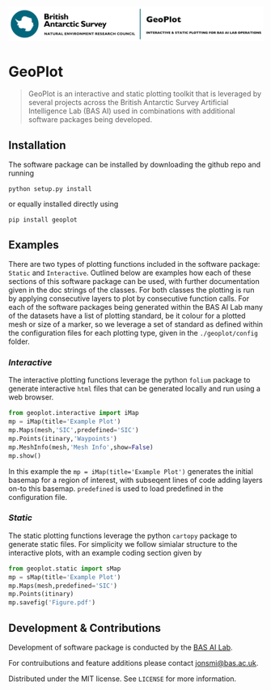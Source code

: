 ![](logo.jpg)
# GeoPlot
>GeoPlot is an interactive and static plotting toolkit that is leveraged by several projects across the British Antarctic Survey Artificial Intelligence Lab (BAS AI) used in combinations with additional software packages being developed. 

## Installation
The software package can be installed by downloading the github repo and running
```
python setup.py install
```
or equally installed directly using
```
pip install geoplot
```

## Examples
There are two types of plotting functions included in the software package: `Static` and `Interactive`. Outlined below are examples how each of these sections of this software package can be used, with further documentation given in the doc strings of the classes. For both classes the plotting is run by applying consecutive layers to plot by consecutive function calls. For each of the software packages being generated within the BAS AI Lab many of the datasets have a list of plotting standard, be it colour for a plotted mesh or size of a marker, so we leverage a set of standard as defined within the configuration files for each plotting type, given in the `./geoplot/config` folder.
### *Interactive*
The interactive plotting functions leverage the python `folium` package to generate interactive `html` files that can be generated locally and run using a web browser. 
``` python
from geoplot.interactive import iMap
mp = iMap(title='Example Plot')
mp.Maps(mesh,'SIC',predefined='SIC')
mp.Points(itinary,'Waypoints')
mp.MeshInfo(mesh,'Mesh Info',show=False)
mp.show()
```
In this example the `mp = iMap(title='Example Plot')` generates the initial basemap for a region of interest, with subseqent lines of code adding layers on-to this basemap. `predefined` is used to load predefined in the configuration file.

### *Static*
The static plotting functions leverage the python `cartopy` package to generate static files. For simplicity we follow simialar structure to the interactive plots, with an example coding section given by
``` python
from geoplot.static import sMap
mp = sMap(title='Example Plot')
mp.Maps(mesh,predefined='SIC')
mp.Points(itinary)
mp.savefig('Figure.pdf')
```

## Development & Contributions
Development of software package is conducted by the [BAS AI Lab](https://www.bas.ac.uk/team/science-teams/ai-lab/).

For contruibutions and feature additions please contact [jonsmi@bas.ac.uk](jonsmi@bas.ac.uk).

Distributed under the MIT license. See ``LICENSE`` for more information.


[version]: https://img.shields.io/GeoPlot/v/datadog-metrics.svg?style=flat-square
[downloads]: https://img.shields.io/GeoPlot/dm/datadog-metrics.svg?style=flat-square
